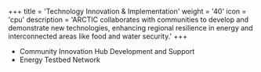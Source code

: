+++
title = 'Technology Innovation & Implementation'
weight = '40'
icon = 'cpu'
description = 'ARCTIC collaborates with communities to develop and demonstrate new technologies, enhancing regional resilience in energy and interconnected areas like food and water security.'
+++
- Community Innovation Hub Development and Support
- Energy Testbed Network